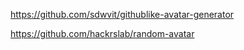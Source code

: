 


https://github.com/sdwvit/githublike-avatar-generator

https://github.com/hackrslab/random-avatar